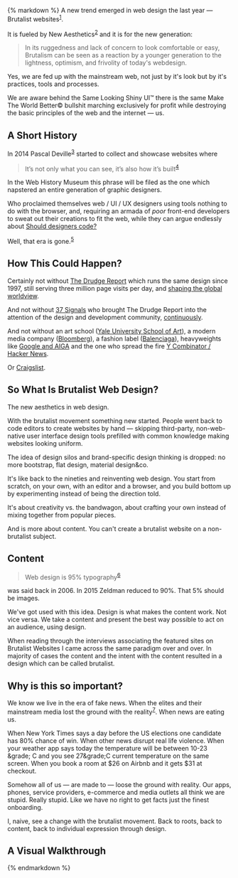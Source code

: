 {% markdown %}
A new trend emerged in web design the last year &mdash; Brutalist websites<sup id="footnote--1">[1](#footnotes--1)</sup>.

It is fueled by New Aesthetics<sup id="footnote--2">[2](#footnotes--2)</sup> and it is for the new generation:

> In its ruggedness and lack of concern to look comfortable or easy, Brutalism can be seen as a reaction by a younger generation to the lightness, optimism, and frivolity of today's webdesign.

Yes, we are fed up with the mainstream web, not just by it's look but by it's practices, tools and processes.

We are aware behind the Same Looking Shiny UI&trade; there is the same Make The World Better&copy; bullshit marching exclusively for profit while destroying the basic principles of the web and the internet &mdash; us.

## A Short History

In 2014 Pascal Deville<sup id="footnote--3">[3](#footnotes--3)</sup> started to collect and showcase websites
where  

> It’s not only what you can see, it’s also how it’s built<sup id="footnote--4">[4](#footnotes--4)</sup>

In the Web History Museum this phrase will be filed as the one which napstered an entire generation of graphic
designers.

Who proclaimed themselves web / UI / UX designers using tools nothing to do with the browser, and, requiring an armada of *poor* front-end developers to sweat out their creations to fit the web, while they can argue endlessly about [Should designers code?](https://www.google.com/search?q=should+designers+code)

Well, that era is gone.<sup id="footnote--5">[5](#footnotes--5)</sup>

## How This Could Happen?

Certainly not without [The Drudge Report](http://drudgereport.com/) which runs the same design since 1997,
still serving three million page visits per day, and [shaping the global worldview](https://en.wikipedia.org/wiki/Andrew_Breitbart).

And not without [37 Signals](http://37signals.com/manifesto) who brought The Drudge Report into the attention
of the design and development community, [continuously](https://signalvnoise.com/posts/1407-why-the-drudge-report-is-one-of-the-best-designed-sites-on-the-web).

And not without an art school ([Yale University School of Art](http://art.yale.edu/)), a modern media company ([Bloomberg](http://www.bloomberg.com/features/2016-yahoo)), a fashion label ([Balenciaga](http://balenciaga.com/)), heavyweights like [Google and AIGA](http://designcensus.org/#!/section/about) and the one who spread the fire [Y Combinator / Hacker News](https://news.ycombinator.com/).

Or [Craigslist](https://www.craigslist.org/).

## So What Is Brutalist Web Design?

The new aesthetics in web design.

With the brutalist movement something new started. People went back to code editors to create websites by hand &mdash; skipping third-party, non-web-native user interface design tools prefilled with common knowledge making websites looking uniform.

The idea of design silos and brand-specific design thinking is dropped: no more bootstrap, flat design, material design&co.

It's like back to the nineties and reinventing web design. You start from scratch, on your own, with an editor and a browser, and you build bottom up by experimenting instead of being the direction told.

It's about creativity vs. the bandwagon, about crafting your own instead of mixing together from popular pieces.

And is more about content. You can't create a brutalist website on a non-brutalist subject.

## Content

> Web design is 95% typography<sup id="footnote--6">[6](#footnotes--6)</sup>

was said back in 2006. In 2015 Zeldman reduced to 90%. That 5% should be images.

We've got used with this idea. Design is what makes the content work. Not vice versa.
We take a content and present the best way possible to act on an audience, using design.

When reading through the interviews associating the featured sites on Brutalist Websites I came across the same paradigm over and over. In majority of cases the content and the intent with the content resulted in a design which can be called brutalist.

## Why is this so important?

We know we live in the era of fake news. When the elites and their mainstream media lost the ground with the reality<sup id="footnote--7">[7](#footnotes--7)</sup>.
When news are eating us.

When New York Times says a day before the US elections one candidate has 80% chance of win.
When other news disrupt real life violence. When your weather app says today the temperature will be between 10-23 &grade; C and you see 27&grade;C current temperature on the same screen.
When you book a room at $26 on Airbnb and it gets $31 at checkout.

Somehow all of us &mdash; are made to &mdash; loose the ground with reality. Our apps, phones, service providers, e-commerce and media outlets all think we are stupid. Really stupid. Like we have no right to get facts just the finest onboarding.

I, naive, see a change with the brutalist movement. Back to roots, back to content, back to individual expression through design.

## A Visual Walkthrough

 


{% endmarkdown %}
